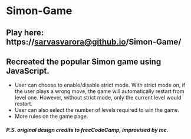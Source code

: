 # Simon-Game
## Play here: https://sarvasvarora@github.io/Simon-Game/
## Recreated the popular Simon game using JavaScript. 

- User can choose to enable/disable strict mode. With strict mode on, if the user plays a wrong move, the game will automatically restart from level one. However, without strict mode, only the current level would restart.
- User can also select the number of levels required to win the game. 
- More rules on the game page.

##### P.S. original design credits to freeCodeCamp, improvised by me.
